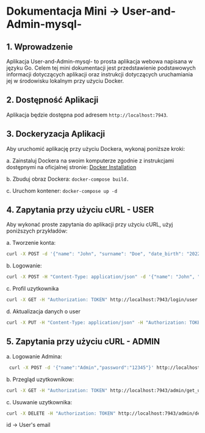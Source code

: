 # Dokumentacja Mini -> User-and-Admin-mysql- 

## 1. Wprowadzenie
Aplikacja User-and-Admin-mysql-  to prosta aplikacja webowa napisana w języku Go. Celem tej mini dokumentacji jest przedstawienie podstawowych informacji dotyczących aplikacji oraz instrukcji dotyczących uruchamiania jej w środowisku lokalnym przy użyciu Docker.

## 2. Dostępność Aplikacji 

Aplikacja będzie dostępna pod adresem `http://localhost:7943`.

## 3. Dockeryzacja Aplikacji
Aby uruchomić aplikację przy użyciu Dockera, wykonaj poniższe kroki:

a. Zainstaluj Dockera na swoim komputerze zgodnie z instrukcjami dostępnymi na oficjalnej stronie: [Docker Installation](https://docs.docker.com/get-docker/)

b. Zbuduj obraz Dockera: `docker-compose build.`

c. Uruchom kontener: `docker-compose up -d`

## 4. Zapytania przy użyciu cURL - USER
Aby wykonać proste zapytania do aplikacji przy użyciu cURL, użyj poniższych przykładów:

a. Tworzenie konta:
   ```bash
   curl -X POST -d '{"name": "John", "surname": "Doe", "date_birth": "2022-01-01T11:00:00Z", "email": "john.doe@example.com", "password": "example_password"}' http://localhost:7943/create_account

   ```
b. Logowanie:
   ```bash
  curl -X POST -H "Content-Type: application/json" -d '{"name": "John", "password": "example_password"}' http://localhost:7943/start/login/user
  ```
c. Profil uzytkownika
   ```bash
  curl -X GET -H "Authorization: TOKEN" http://localhost:7943/login/user
   ```
d. Aktualizacja danych o user
   ```bash
  curl -X PUT -H "Content-Type: application/json" -H "Authorization: TOKEN" -d '{"Name":"new_name","Surname":"new_surname","Date_birth":"2022-01-01T11:00:00Z"}' http://localhost:7943/update/user

  ```

## 5. Zapytania przy użyciu cURL - ADMIN  
a. Logowanie Admina:
   ```bash
    curl -X POST -d '{"name":"Admin","password":"12345"}' http://localhost:7943/admin/login

   ```
b. Przegląd uzytkownikow:
   ```bash
   curl -X GET -H "Authorization: TOKEN" http://localhost:7943/admin/get_users
   ```
c. Usuwanie uzytkownika:
   ```bash
   curl -X DELETE -H "Authorization: TOKEN" http://localhost:7943/admin/delete/{id}
   ```      
   id -> User's email

